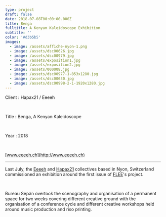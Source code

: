 ```yaml
---
type: project
draft: false
date: 2018-07-08T00:00:00.000Z
title: Benga
fulltitle: A Kenyan Kaleidoscope Exhibition
subtitle: ''
color: '#d3b5b5'
images:
  - image: /assets/affiche-nyon-1.png
  - image: /assets/dsc00626.jpg
  - image: /assets/dsc00979.jpg
  - image: /assets/exposition1.jpg
  - image: /assets/exposition2.jpg
  - image: /assets/000008.jpg
  - image: /assets/dsc00977-1-853x1280.jpg
  - image: /assets/dsc00630.jpg
  - image: /assets/dsc00998-2-1-1920x1280.jpg
---
```

Client : Hapax21 / Eeeeh 

<br/>

Title : Benga, A Kenyan Kaleidoscope

<br/>

Year : 2018

<br/>

[www.eeeeh.ch](http://www.eeeeh.ch)

- - -

Last July, the [Eeeeh](http://www.eeeeh.ch/) and [Hapax21](http://c-h-21.tumblr.com/) collectives based in Nyon, Switzerland commissioned an exhibition around the first issue of [FLEE](https://fleeproject.com/)'s project.

<br/>

Bureau Sepän overtook the scenography and organisation of a permanent space for two weeks covering different creative ground with the organisation of a conference cycle and different creative workshops held around music production and riso printing.
